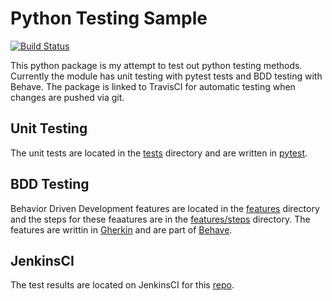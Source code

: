 # Python Testing Sample

[![Build Status](http://jenkins.billcloud.me:8080/job/python-testing-sample/badge/icon)](http://jenkins.billcloud.me:8080/job/python-testing-sample/)

This python package is my attempt to test out python testing methods.  Currently the module has unit testing with pytest tests and BDD testing with Behave.  The package is linked to TravisCI for automatic testing when changes are pushed via git.

## Unit Testing

The unit tests are located in the [tests](https://github.com/billcloud-me/python-testing-sample/tree/master/tests) directory and are written in [pytest](http://doc.pytest.org/en/latest/).

## BDD Testing

Behavior Driven Development features are located in the [features](https://github.com/billcloud-me/python-testing-sample/tree/master/features) directory and the steps for these feaatures are in the [features/steps](https://github.com/billcloud-me/python-testing-sample/tree/master/features/steps) directory.  The features are writtin in [Gherkin](https://github.com/cucumber/cucumber/wiki/Gherkin) and are part of [Behave](http://pythonhosted.org/behave/).

## JenkinsCI

The test results are located on JenkinsCI for this [repo](http://jenkins.billcloud.me:8080/job/python-testing-sample/).
